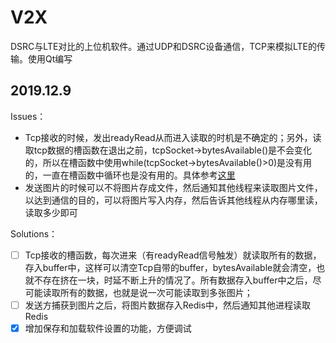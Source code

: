 # V2X
DSRC与LTE对比的上位机软件。通过UDP和DSRC设备通信，TCP来模拟LTE的传输。使用Qt编写



## 2019.12.9

Issues：

- Tcp接收的时候，发出readyRead从而进入读取的时机是不确定的；另外，读取tcp数据的槽函数在退出之前，tcpSocket->bytesAvailable()是不会变化的，所以在槽函数中使用while(tcpSocket->bytesAvailable()>0)是没有用的，一直在槽函数中循环也是没有用的。具体参考[这里]( https://blog.csdn.net/dengdew/article/details/79065608 )
- 发送图片的时候可以不将图片存成文件，然后通知其他线程来读取图片文件，以达到通信的目的，可以将图片写入内存，然后告诉其他线程从内存哪里读，读取多少即可



Solutions：

- [ ] Tcp接收的槽函数，每次进来（有readyRead信号触发）就读取所有的数据，存入buffer中，这样可以清空Tcp自带的buffer，bytesAvailable就会清空，也就不存在挤在一块，时延不断上升的情况了。所有数据存入buffer中之后，尽可能读取所有的数据，也就是说一次可能读取到多张图片；
- [ ] 发送方捕获到图片之后，将图片数据存入Redis中，然后通知其他进程读取Redis
- [x] 增加保存和加载软件设置的功能，方便调试